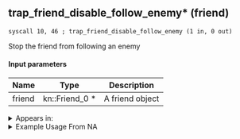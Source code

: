 ## trap_friend_disable_follow_enemy* (friend)

`syscall 10, 46 ; trap_friend_disable_follow_enemy (1 in, 0 out)`

Stop the friend from following an enemy

#### Input parameters
| Name | Type | Description
|------|------|------------
| friend   | kn::Friend_0 *   | A friend object




<details>
	<summary>Appears in:</summary>

</details>

<details>
	<summary>Example Usage From NA</summary>

</details>

